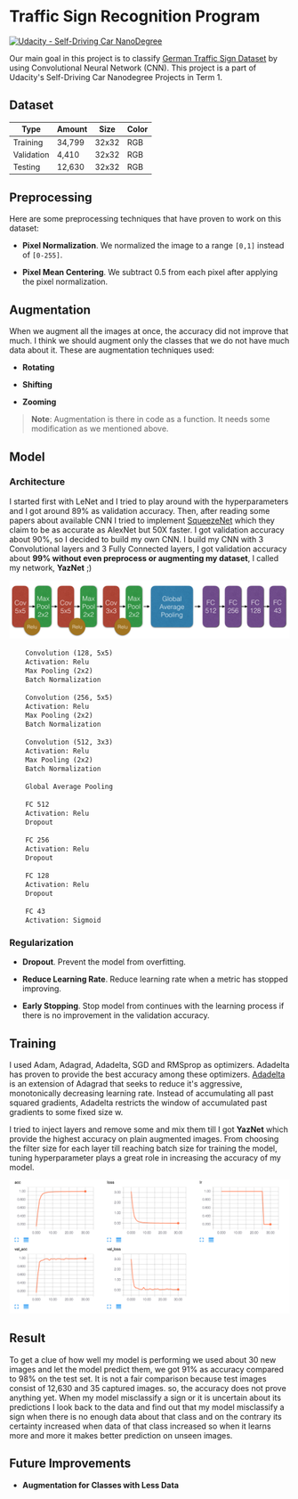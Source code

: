 

# Traffic Sign Recognition Program
[![Udacity - Self-Driving Car NanoDegree](https://s3.amazonaws.com/udacity-sdc/github/shield-carnd.svg)](http://www.udacity.com/drive)

Our main goal in this project is to classify [German Traffic Sign Dataset](http://benchmark.ini.rub.de/?section=gtsrb&subsection=dataset) by using Convolutional Neural Network (CNN). This project is a part of Udacity's Self-Driving Car Nanodegree Projects in Term 1.

## Dataset

|    Type    | Amount |  Size | Color |
|------------|--------|-------|-------|
| Training   | 34,799 | 32x32 |  RGB  |
| Validation | 4,410  | 32x32 |  RGB  |
| Testing    | 12,630 | 32x32 |  RGB  |

## Preprocessing

Here are some preprocessing techniques that have proven to work on this dataset:

* **Pixel Normalization**. We normalized the image to a range `[0,1]` instead of `[0-255]`.

* **Pixel Mean Centering**. We subtract 0.5 from each pixel after applying the pixel normalization.

## Augmentation

When we augment all the images at once, the accuracy did not improve that much. I think we should augment only the classes that we do not have much data about it. These are augmentation techniques used: 

* **Rotating**

* **Shifting**

* **Zooming**

> **Note**: Augmentation is there in code as a function. It needs some modification as we mentioned above.

## Model 

### Architecture

I started first with LeNet and I tried to play around with the hyperparameters and I got around 89% as validation accuracy. Then, after reading some papers about available CNN I tried to implement [SqueezeNet](https://arxiv.org/pdf/1602.07360.pdf) which they claim to be as accurate as AlexNet but 50X faster. I got validation accuracy about 90%, so I decided to build my own CNN. I build my CNN with 3 Convolutional layers and 3 Fully Connected layers, I got validation accuracy about **99% without even preprocess or augmenting my dataset**, I called my network, **YazNet** ;)

<p align="center">
  <img src="YazNet_Arch.png" alt="Architecture"/>
</p>

```
    Convolution (128, 5x5)
    Activation: Relu
    Max Pooling (2x2)
    Batch Normalization
    
    Convolution (256, 5x5)
    Activation: Relu
    Max Pooling (2x2)
    Batch Normalization
    
    Convolution (512, 3x3)
    Activation: Relu
    Max Pooling (2x2)
    Batch Normalization

    Global Average Pooling
    
    FC 512
    Activation: Relu
    Dropout
    
    FC 256
    Activation: Relu
    Dropout
    
    FC 128
    Activation: Relu
    Dropout
    
    FC 43
    Activation: Sigmoid
```

### Regularization

* **Dropout**. Prevent the model from overfitting.

* **Reduce Learning Rate**. Reduce learning rate when a metric has stopped improving.

* **Early Stopping**. Stop model from continues with the learning process if there is no improvement in the validation accuracy.

## Training

I used Adam, Adagrad, Adadelta, SGD and RMSprop as optimizers. Adadelta has proven to provide the best accuracy among these optimizers. [Adadelta](http://sebastianruder.com/optimizing-gradient-descent/index.html#adadelta) is an extension of Adagrad that seeks to reduce it's aggressive, monotonically decreasing learning rate. Instead of accumulating all past squared gradients, Adadelta restricts the window of accumulated past gradients to some fixed size w.

I tried to inject layers and remove some and mix them till I got **YazNet** which provide the highest accuracy on plain augmented images. From choosing the filter size for each layer till reaching batch size for training the model, tuning hyperparameter plays a great role in increasing the accuracy of my model.


<p align="center">
  <img src="Model_Training_Stat.png" alt="Training Statistics"/>
</p>


## Result

To get a clue of how well my model is performing we used about 30 new images and let the model predict them, we got 91% as accuracy compared to 98% on the test set. It is not a fair comparison because test images consist of 12,630 and 35 captured images. so, the accuracy does not prove anything yet. When my model misclassify a sign or it is uncertain about its predictions I look back to the data and find out that my model misclassify a sign when there is no enough data about that class and on the contrary its certainty increased when data of that class increased so when it learns more and more it makes better prediction on unseen images.

## Future Improvements

* **Augmentation for Classes with Less Data**

